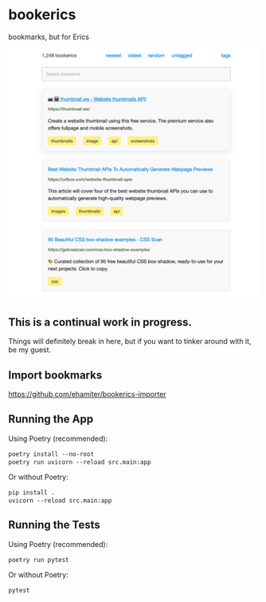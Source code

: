 # bookerics

bookmarks, but for Erics

![screenshot](screenshot.png)


## This is a continual work in progress.

Things will definitely break in here, but if you want to tinker around with it, be my guest.

## Import bookmarks

https://github.com/ehamiter/bookerics-importer


## Running the App

Using Poetry (recommended):

```
poetry install --no-root
poetry run uvicorn --reload src.main:app
```

Or without Poetry:

```
pip install .
uvicorn --reload src.main:app
```

## Running the Tests

Using Poetry (recommended):

```
poetry run pytest
```

Or without Poetry:

```
pytest
```
